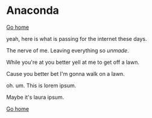 # Anaconda 

[Go home](/index.html)

yeah, here is what is passing for the internet these days.

The nerve of me. Leaving everything so _unmade_.

While you're at you better yell at me to get off a lawn. 

Cause you better bet I'm gonna walk on a lawn.

oh. um. This is lorem ipsum.

Maybe it's laura ipsum.

[Go home](/index.html)